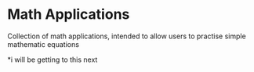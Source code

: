 # Math Applications
Collection of math applications, intended to allow users to practise simple mathematic equations

*i will be getting to this next
